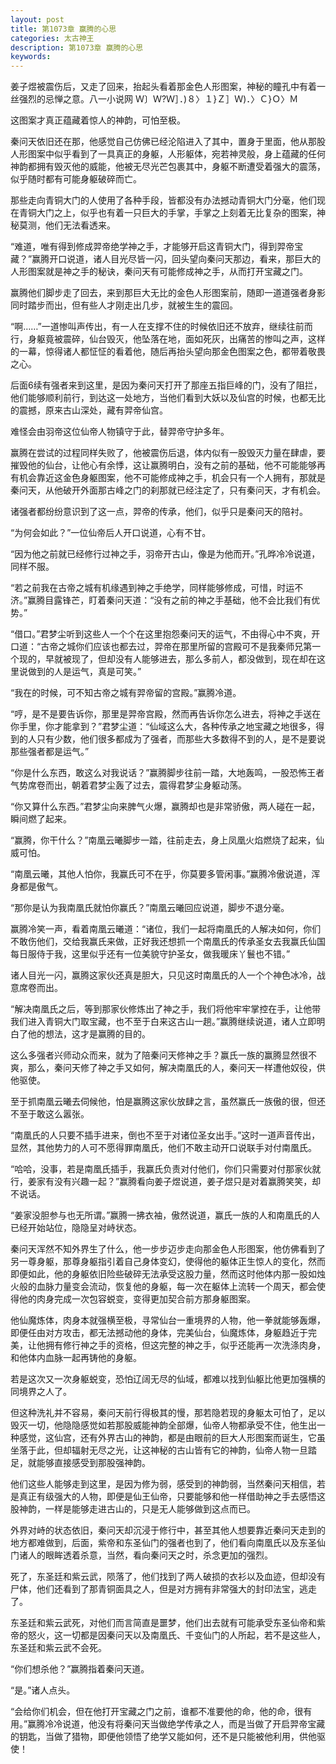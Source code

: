 ```yaml
---
layout: post
title: 第1073章 赢腾的心思
categories: 太古神王
description: 第1073章 赢腾的心思
keywords:
---
```


姜子煜被震伤后，又走了回来，抬起头看着那金色人形图案，神秘的瞳孔中有着一丝强烈的忌惮之意。八一小说网 Ｗ〕Ｗ?Ｗ］．)８〉１}Ｚ］Ｗ)．〉Ｃ}Ｏ〉Ｍ

这图案才真正蕴藏着惊人的神韵，可怕至极。

秦问天依旧还在那，他感觉自己仿佛已经沦陷进入了其中，置身于里面，他从那股人形图案中似乎看到了一具真正的身躯，人形躯体，宛若神灵般，身上蕴藏的任何神韵都拥有毁灭他的威能，他被无尽光芒包裹其中，身躯不断遭受着强大的震荡，似乎随时都有可能身躯破碎而亡。

那些走向青铜大门的人使用了各种手段，皆都没有办法撼动青铜大门分毫，他们现在青铜大门之上，似乎也有着一只巨大的手掌，手掌之上刻着无比复杂的图案，神秘莫测，他们无法看透来。

“难道，唯有得到修成羿帝绝学神之手，才能够开启这青铜大门，得到羿帝宝藏？”赢腾开口说道，诸人目光尽皆一闪，回头望向秦问天那边，看来，那巨大的人形图案就是神之手的秘诀，秦问天有可能修成神之手，从而打开宝藏之门。

赢腾他们脚步走了回去，来到那巨大无比的金色人形图案前，随即一道道强者身影同时踏步而出，但有些人才刚走出几步，就被生生的震回。

“啊……”一道惨叫声传出，有一人在支撑不住的时候依旧还不放弃，继续往前而行，身躯竟被震碎，仙台毁灭，他坠落在地，面如死灰，出痛苦的惨叫之声，这样的一幕，惊得诸人都怔怔的看着他，随后再抬头望向那金色图案之色，都带着敬畏之心。

后面6续有强者来到这里，是因为秦问天打开了那座五指巨峰的门，没有了阻拦，他们能够顺利前行，到达这一处地方，当他们看到大妖以及仙宫的时候，也都无比的震撼，原来古山深处，藏有羿帝仙宫。

难怪会由羽帝这位仙帝人物镇守于此，替羿帝守护多年。

赢腾在尝试的过程同样失败了，他被震伤后退，体内似有一股毁灭力量在肆虐，要摧毁他的仙台，让他心有余悸，这让赢腾明白，没有之前的基础，他不可能能够再有机会靠近这金色身躯图案，他不可能修成神之手，机会只有一个人拥有，那就是秦问天，从他破开外面那古峰之门的刹那就已经注定了，只有秦问天，才有机会。

诸强者都纷纷意识到了这一点，羿帝的传承，他们，似乎只是秦问天的陪衬。

“为何会如此？”一位仙帝后人开口说道，心有不甘。

“因为他之前就已经修行过神之手，羽帝开古山，像是为他而开。”孔晔冷冷说道，同样不服。

“若之前我在古帝之城有机缘遇到神之手绝学，同样能够修成，可惜，时运不济。”赢腾目露锋芒，盯着秦问天道：“没有之前的神之手基础，他不会比我们有优势。”

“借口。”君梦尘听到这些人一个个在这里抱怨秦问天的运气，不由得心中不爽，开口道：“古帝之城你们应该也都去过，羿帝在那里所留的宫殿可不是我秦师兄第一个现的，早就被现了，但却没有人能够进去，那么多前人，都没做到，现在却在这里说做到的人是运气，真是可笑。”

“我在的时候，可不知古帝之城有羿帝留的宫殿。”赢腾冷道。

“哼，是不是要告诉你，那里是羿帝宫殿，然而再告诉你怎么进去，将神之手送在你手里，你才能拿到？”君梦尘道：“仙域这么大，各种传承之地宝藏之地很多，得到的人只有少数，他们很多都成为了强者，而那些大多数得不到的人，是不是要说那些强者都是运气。”

“你是什么东西，敢这么对我说话？”赢腾脚步往前一踏，大地轰鸣，一股恐怖王者气势席卷而出，朝着君梦尘轰了过去，震得君梦尘身躯动荡。

“你又算什么东西。”君梦尘向来脾气火爆，赢腾却也是非常骄傲，两人碰在一起，瞬间燃了起来。

“赢腾，你干什么？”南凰云曦脚步一踏，往前走去，身上凤凰火焰燃烧了起来，仙威可怕。

“南凰云曦，其他人怕你，我赢氏可不在乎，你莫要多管闲事。”赢腾冷傲说道，浑身都是傲气。

“那你是认为我南凰氏就怕你赢氏？”南凰云曦回应说道，脚步不退分毫。

赢腾冷笑一声，看着南凰云曦道：“诸位，我们一起将南凰氏的人解决如何，你们不敢伤他们，交给我赢氏来做，正好我还想抓一个南凰氏的传承圣女去我赢氏仙国每日服侍于我，这里似乎还有一位美貌守护圣女，做我暖床丫鬟也不错。”

诸人目光一闪，赢腾这家伙还真是胆大，只见这时南凰氏的人一个个神色冰冷，战意席卷而出。

“解决南凰氏之后，等到那家伙修炼出了神之手，我们将他牢牢掌控在手，让他带我们进入青铜大门取宝藏，也不至于白来这古山一趟。”赢腾继续说道，诸人立即明白了他的想法，这才是赢腾的目的。

这么多强者兴师动众而来，就为了陪秦问天修神之手？赢氏一族的赢腾显然很不爽，那么，秦问天修了神之手又如何，解决南凰氏的人，秦问天一样遭他奴役，供他驱使。

至于抓南凰云曦去伺候他，怕是赢腾这家伙放肆之言，虽然赢氏一族傲的很，但还不至于敢这么嚣张。

“南凰氏的人只要不插手进来，倒也不至于对诸位圣女出手。”这时一道声音传出，显然，其他势力的人可不愿得罪南凰氏，他们不敢主动开口说联手对付南凰氏。

“哈哈，没事，若是南凰氏插手，我赢氏负责对付他们，你们只需要对付那家伙就行，姜家有没有兴趣一起？”赢腾看向姜子煜说道，姜子煜只是对着赢腾笑笑，却不说话。

“姜家没胆参与也无所谓。”赢腾一拂衣袖，傲然说道，赢氏一族的人和南凰氏的人已经开始站位，隐隐呈对峙状态。

秦问天浑然不知外界生了什么，他一步步迈步走向那金色人形图案，他仿佛看到了另一尊身躯，那尊身躯指引着自己身体变幻，使得他的躯体正生惊人的变化，然而即便如此，他的身躯依旧险些破碎无法承受这股力量，然而这时他体内那一股如烛火般的血脉力量变会流动，恢复他的身躯，每一次在躯体上流转一个周天，都会使得他的肉身完成一次包容蜕变，变得更加契合前方那身躯图案。

他仙魔炼体，肉身本就强横至极，寻常仙台一重境界的人物，他一拳就能够轰爆，即便任由对方攻击，都无法撼动他的身体，完美仙台，仙魔炼体，身躯趋近于完美，让他拥有修行神之手的资格，但这完整的神之手，似乎还能再一次洗涤肉身，和他体内血脉一起再铸他的身躯。

若是这次又一次身躯蜕变，恐怕辽阔无尽的仙域，都难以找到仙躯比他更加强横的同境界之人了。

但这种洗礼并不容易，秦问天前行得极其的慢，那若隐若现的身躯太可怕了，足以毁灭一切，他隐隐感觉如若那股威能神韵全部爆，仙帝人物都承受不住，他生出一种感觉，这仙宫，还有外界古山的神韵，都是由眼前的巨大人形图案而诞生，它虽坐落于此，但却辐射无尽之光，让这神秘的古山皆有它的神韵，仙帝人物一旦踏足，就能够直接感受到那股强神韵。

他们这些人能够走到这里，是因为修为弱，感受到的神韵弱，当然秦问天相信，若是真正有级强大的人物，即便是仙王仙帝，只要能够和他一样借助神之手去感悟这股神韵，一样是能够走进古山的，只是无人能够做到这点而已。

外界对峙的状态依旧，秦问天却沉浸于修行中，甚至其他人想要靠近秦问天走到的地方都难做到，后面，紫帝和东圣仙门的强者也到了，他们看向南凰氏以及东圣仙门诸人的眼眸透着杀意，当然，看向秦问天之时，杀念更加的强烈。

死了，东圣廷和紫云武，陨落了，他们找到了两人破损的衣衫以及血迹，但却没有尸体，他们还看到了那青铜面具之人，但是对方拥有非常强大的封印法宝，逃走了。

东圣廷和紫云武死，对他们而言简直是噩梦，他们出去就有可能承受东圣仙帝和紫帝的怒火，这一切都是因秦问天以及南凰氏、千变仙门的人所起，若不是这些人，东圣廷和紫云武不会死。

“你们想杀他？”赢腾指着秦问天道。

“是。”诸人点头。

“会给你们机会，但在他打开宝藏之门之前，谁都不准要他的命，他的命，很有用。”赢腾冷冷说道，他没有将秦问天当做绝学传承之人，而是当做了开启羿帝宝藏的钥匙，当做了猎物，即便他领悟了绝学又能如何，还不是只能被他利用，供他驱使！
